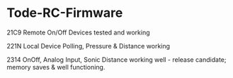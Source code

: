 # Tode-RC-Firmware

21C9 Remote On/Off Devices tested and working

221N Local Device Polling, Pressure & Distance working

2314 OnOff, Analog Input, Sonic Distance working well
	 - release candidate; memory saves & well functioning.